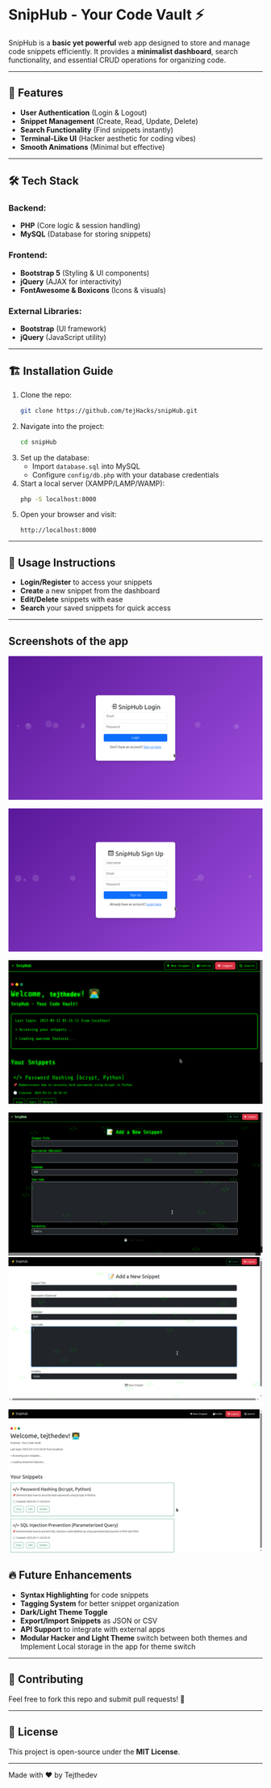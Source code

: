 # SnipHub - Your Code Vault ⚡

SnipHub is a **basic yet powerful** web app designed to store and manage code snippets efficiently. It provides a **minimalist dashboard**, search functionality, and essential CRUD operations for organizing code.

---

## 🚀 Features
- **User Authentication** (Login & Logout)
- **Snippet Management** (Create, Read, Update, Delete)
- **Search Functionality** (Find snippets instantly)
- **Terminal-Like UI** (Hacker aesthetic for coding vibes)
- **Smooth Animations** (Minimal but effective)

---

## 🛠️ Tech Stack
### Backend:
- **PHP** (Core logic & session handling)
- **MySQL** (Database for storing snippets)

### Frontend:
- **Bootstrap 5** (Styling & UI components)
- **jQuery** (AJAX for interactivity)
- **FontAwesome & Boxicons** (Icons & visuals)

### External Libraries:
- **Bootstrap** (UI framework)
- **jQuery** (JavaScript utility)

---

## 🏗 Installation Guide
1. Clone the repo:
   ```sh
   git clone https://github.com/tejHacks/snipHub.git
   ```
2. Navigate into the project:
   ```sh
   cd snipHub
   ```
3. Set up the database:
   - Import `database.sql` into MySQL
   - Configure `config/db.php` with your database credentials
4. Start a local server (XAMPP/LAMP/WAMP):
   ```sh
   php -S localhost:8000
   ```
5. Open your browser and visit:
   ```
   http://localhost:8000
   ```

---

## 📖 Usage Instructions
- **Login/Register** to access your snippets
- **Create** a new snippet from the dashboard
- **Edit/Delete** snippets with ease
- **Search** your saved snippets for quick access

---

## Screenshots of the app
![Login Page](assets/images/login.png)

![Signup Page](assets/images/signup.png)

![Dashboard Hacker Themed](assets/images/dashboard.png)

![Add Snippets Hacker theme](assets/images/add_snippet.png)
![Add Snippets Regular theme](assets/images/add_snippet_regular.png)

 ![Dashboard Regular theme](assets/images/regular.png)




## 🔥 Future Enhancements
- **Syntax Highlighting** for code snippets
- **Tagging System** for better snippet organization
- **Dark/Light Theme Toggle**
- **Export/Import Snippets** as JSON or CSV
- **API Support** to integrate with external apps
- **Modular Hacker and Light Theme** switch between both themes and Implement Local storage in the app for theme switch

---

## 🤝 Contributing
Feel free to fork this repo and submit pull requests! 🚀

---

## 📜 License
This project is open-source under the **MIT License**.

---

Made with ❤️ by Tejthedev

